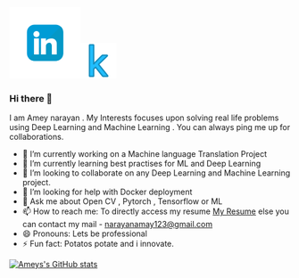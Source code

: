 [![img](https://github.com/gd1m3y/gd1m3y/blob/master/iconfinder_14_5209164.png)](https://www.linkedin.com/in/amey-narayan-32961516b/)[![img](https://github.com/gd1m3y/gd1m3y/blob/master/iconfinder_189_Kaggle_4519136.png)](https://www.kaggle.com/gd1m3y)
### Hi there 👋

<!--
**gd1m3y/gd1m3y** is a ✨ _special_ ✨ repository because its `README.md` (this file) appears on your GitHub profile.
-->
I am Amey narayan . My Interests focuses upon solving real life problems using Deep Learning and Machine Learning . You can always ping me up for collaborations.

- 🔭 I’m currently working on a Machine language Translation Project
- 🌱 I’m currently learning best practises for ML and Deep Learning
- 👯 I’m looking to collaborate on any Deep Learning and Machine Learning project.
- 🤔 I’m looking for help with Docker deployment
- 💬 Ask me about Open CV , Pytorch , Tensorflow or ML
- 📫 How to reach me: To directly access my resume [My Resume](https://docs.google.com/document/d/1s1mcD5kcqIPcNR9hb0-G6LT3L5Z9AOq9ndGz2FyhMW8/edit?usp=sharing) else you can contact my mail - narayanamay123@gmail.com
- 😄 Pronouns: Lets be professional
- ⚡ Fun fact: Potatos potate and i innovate.


[![Ameys's GitHub stats](https://github-readme-stats.vercel.app/api?username=gd1m3y)](https://github.com/anuraghazra/github-readme-stats)
